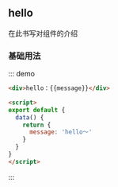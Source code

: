 <script>
export default {
  data() {
    return {
      message: 'hello～'
    }
  }
}
</script>
## hello

在此书写对组件的介绍

### 基础用法

::: demo
```html
<div>hello：{{message}}</div>

<script>
export default {
  data() {
    return {
      message: 'hello～'
    }
  }
}
</script>
```
:::